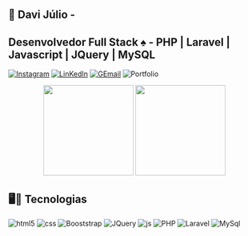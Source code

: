 
## 📌 Davi Júlio -
## Desenvolvedor Full Stack ♠ - PHP | Laravel | Javascript | JQuery | MySQL


[![Instagram](https://img.shields.io/badge/Instagram-E4405F?style=for-the-badge&logo=instagram&logoColor=white)](https://www.instagram.com/_davijulio/)
[![LinKedIn](https://img.shields.io/badge/LinkedIn-0077B5?style=for-the-badge&logo=linkedin&logoColor=white)](https://www.linkedin.com/in/davi-j%C3%BAlio-801801240/)
[![GEmail](https://img.shields.io/badge/Gmail-D14836?style=for-the-badge&logo=gmail&logoColor=white)](https://mail.google.com/mail/u/0/#inbox?compose=new)
![Portfolio](https://img.shields.io/badge/Portfolio-%23000000.svg?style=for-the-badge&logo=firefox&logoColor=#FF7139)
<div align="center">
  <img height="180em" src="https://github-readme-stats.vercel.app/api?username=Davi-Julio&show_icons=true&theme=cobalt&include_all_commits=true&count_private=true"/>
  <img height="180em" src="https://github-readme-stats.vercel.app/api/top-langs/?username=Davi-Julio&layout=compact&langs_count=7&theme=cobalt"/>
</div>

## 🖥📌 Tecnologias 

<div display="inline-block">
  <img align="center" alt="html5" src="https://img.shields.io/badge/HTML5-E34F26?style=for-the-badge&logo=html5&logoColor=white" />
  <img align="center" alt="css" src="https://img.shields.io/badge/CSS3-1572B6?style=for-the-badge&logo=css3&logoColor=white" />
  <img align="center" alt="Booststrap" src="https://img.shields.io/badge/Bootstrap-563D7C?style=for-the-badge&logo=bootstrap&logoColor=white"/>
  <img align="center" alt="JQuery" src="https://img.shields.io/badge/JavaScript-F7DF1E?style=for-the-badge&logo=javascript&logoColor=black" />
  <img align="center" alt="js" src="https://img.shields.io/badge/jQuery-0769AD?style=for-the-badge&logo=jquery&logoColor=white"/>
  <img align="center" alt="PHP" src="https://img.shields.io/badge/PHP-777BB4?style=for-the-badge&logo=php&logoColor=white"/>
  <img align="center" alt="Laravel" src="https://img.shields.io/badge/Laravel-FF2D20?style=for-the-badge&logo=laravel&logoColor=white"/>
  <img align="center" alt="MySql" src="https://img.shields.io/badge/MySQL-00000F?style=for-the-badge&logo=mysql&logoColor=white"/>
</div>







